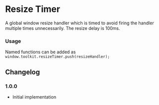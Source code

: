Resize Timer
============

A global window resize handler which is timed to avoid firing the handler multiple times unnecessarily. The resize delay is 100ms.

### Usage

Named functions can be added as ```window.toolkit.resizeTimer.push(resizeHandler);```

## Changelog

### 1.0.0
 - Initial implementation